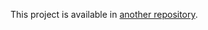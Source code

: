 This project is available in [another repository](https://github.com/miaerbus/fullstackopen-phonebook).
